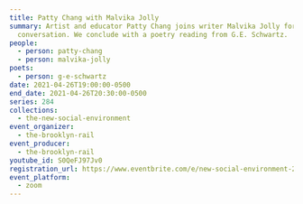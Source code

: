```yaml
---
title: Patty Chang with Malvika Jolly
summary: Artist and educator Patty Chang joins writer Malvika Jolly for a
  conversation. We conclude with a poetry reading from G.E. Schwartz.
people:
  - person: patty-chang
  - person: malvika-jolly
poets:
  - person: g-e-schwartz
date: 2021-04-26T19:00:00-0500
end_date: 2021-04-26T20:30:00-0500
series: 284
collections:
  - the-new-social-environment
event_organizer:
  - the-brooklyn-rail
event_producer:
  - the-brooklyn-rail
youtube_id: S0QeFJ97Jv0
registration_url: https://www.eventbrite.com/e/new-social-environment-284-patty-chang-tickets-152096890895
event_platform:
  - zoom
---
```

